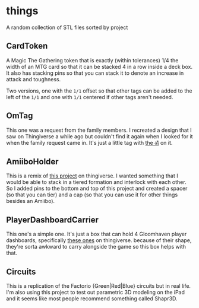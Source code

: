# things

A random collection of STL files sorted by project

## CardToken

A Magic The Gathering token that is exactly (within tolerances) 1/4 the width of an MTG card so that it can be stacked 4 in a row inside a deck box. It also has stacking pins so that you can stack it to denote an increase in attack and toughness.

Two versions, one with the `1/1` offset so that other tags can be added to the left of the `1/1` and one with `1/1` centered if other tags aren't needed.

## OmTag

This one was a request from the family members. I recreated a design that I saw on Thingiverse a while ago but couldn't find it again when I looked for it when the family request came in. It's just a little tag with [the ॐ](https://en.wikipedia.org/wiki/Om) on it.

## AmiiboHolder

This is a remix of [this project](https://www.thingiverse.com/thing:754095) on thingiverse. I wanted something that I would be able to stack in a tiered formation and interlock with each other. So I added pins to the bottom and top of this project and created a spacer (so that you can tier) and a cap (so that you can use it for other things besides an Amiibo).

## PlayerDashboardCarrier

This one's a simple one. It's just a box that can hold 4 Gloomhaven player dashboards, specifically [these ones](https://www.thingiverse.com/thing:3024359) on thingiverse. because of their shape, they're sorta awkward to carry alongside the game so this box helps with that.

## Circuits

This is a replication of the Factorio {Green|Red|Blue} circuits but in real life. I'm also using this project to test out parametric 3D modeling on the iPad and it seems like most people recommend something called Shapr3D.
